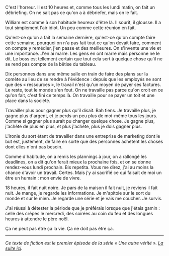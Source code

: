 <!-- 
.. title: Une autre vérité — épisode 1
.. slug: une-autre-verite-episode-1
.. date: 2013-11-02 22:45:16+01:00
.. tags: Fiction, Une autre vérité
.. category: 
.. link: 
.. description: 
.. type: text
-->

C'est l'horreur. Il est 10 heures et, comme tous les lundi matin, on fait un débriefing. On ne sait pas ce qu'on a à débriefer, mais on le fait.

William est comme à son habitude heureux d'être là. Il sourit, il glousse. Il a tout simplement l'air idiot. Un peu comme cette réunion en fait.
<!-- TEASER_END -->
Qu'est-ce qu'on a fait la semaine dernière, qu'est-ce qu'on compte faire cette semaine, pourquoi on n'a pas fait tout ce qu'on devait faire, comment on compte y remédier, j'en passe et des meilleures. On s'invente une vie et une importance. J'en ai marre. Les gens en ont marre mais personne ne le dit. Le boss est tellement certain que tout cela sert à quelque chose qu'il ne se rend pas compte de la bêtise du tableau. 

Dix personnes dans une même salle en train de faire des plans sur la comète au lieu de se rendre à l'évidence : depuis que les employés ne sont que des « ressources », le travail n'est qu'un moyen de payer ses factures. Le reste, tout le monde s'en fout. On ne travaille pas parce qu'on croit en ce qu'on fait, c'est fini ce temps là. On travaille pour se payer un toit et une place dans la société. 

Travailler plus pour gagner plus qu'il disait. Bah tiens. Je travaille plus, je gagne plus d'argent, et je perds un peu plus de moi-même tous les jours. Comme si gagner plus aurait pu changer quelque chose. Je gagne plus, j'achète de plus en plus, et plus j'achète, plus je dois gagner plus.

L'ironie du sort étant de travailler dans une entreprise de marketing dont le but est, justement, de faire en sorte que des personnes achètent les choses dont elles n'ont pas besoin.

Comme d'habitude, on a remis les plannings à jour, on a rallongé les deadlines, on a dit qu'on ferait mieux la prochaine fois, et on se donne rendez-vous lundi prochain. Bis repetita. Vous me direz, j'ai au moins la chance d'avoir un travail. Certes. Mais j'y ai sacrifié ce qui faisait de moi un être un humain : mon envie de vivre.

18 heures, il fait nuit noire. Je pars de la maison il fait nuit, je reviens il fait nuit. Je mange, je regarde les informations. Je m'apitoie sur le sort du monde et sur le mien. Je regarde une série et je vais me coucher. Je survis.

J'ai réussi à détester la période que je préférais lorsque que j'étais gamin : celle des crêpes le mercredi, des soirées au coin du feu et des longues heures à attendre le père noël.

Ça ne peut pas être ça la vie. Ça ne doit pas être ça.

<hr>

_Ce texte de fiction est le premier épisode de la série « Une autre vérité ». [La suite ici](blog/fr/une-autre-verite-episode-2)._
